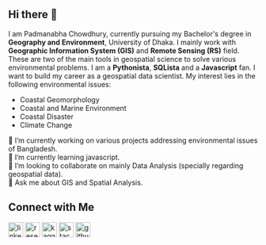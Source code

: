 ## Hi there 👋

<!--
**GOItPadma/GOItPadma** is a ✨ _special_ ✨ repository because its `README.md` (this file) appears on your GitHub profile.

Here are some ideas to get you started:

- 🔭 I’m currently working on ...
- 🌱 I’m currently learning ...
- 👯 I’m looking to collaborate on ...
- 🤔 I’m looking for help with ...
- 💬 Ask me about ...
- 📫 How to reach me: ...
- 😄 Pronouns: ...
- ⚡ Fun fact: ...
-->
I am Padmanabha Chowdhury, currently pursuing my Bachelor's degree in <b>Geography and Environment</b>, University of Dhaka. I mainly work with <b>Geographic Information System (GIS)</b> and <b>Remote Sensing (RS)</b> field.
These are two of the main tools in geospatial science to solve various environmental problems. I am a <b>Pythonista</b>, <b>SQLista</b> and a <b>Javascript</b> fan. I want to build my
career as a geospatial data scientist. My interest lies in the following environmental issues:
<ul>
<li>Coastal Geomorphology</li>
<li>Coastal and Marine Environment</li>
<li>Coastal Disaster</li> 
<li> Climate Change</li>
</ul>
🔭 I’m currently working on various projects addressing environmental issues of Bangladesh.<br>
🌱 I’m currently learning javascript.<br>
👯 I’m looking to collaborate on mainly Data Analysis (specially regarding geospatial data).<br>
💬 Ask me about GIS and Spatial Analysis.<br>

## Connect with Me<br>
[<img src='https://cdn.jsdelivr.net/npm/simple-icons@3.0.1/icons/linkedin.svg' alt='linkedin' height='30'>](https://www.linkedin.com/in/padmanabha-chowdhury-652a17a8/) [<img src='https://cdn.jsdelivr.net/npm/simple-icons@3.0.1/icons/researchgate.svg' alt='researchgate' height='30'>](https://www.researchgate.net/profile/Padmanabha-Chowdhury) [<img src='https://cdn.jsdelivr.net/npm/simple-icons@3.0.1/icons/kaggle.svg' alt='kaggle' height='30'>](https://www.kaggle.com/pnchowdhury) [<img src='https://cdn.jsdelivr.net/npm/simple-icons@3.0.1/icons/stackexchange.svg' alt='stackexchange' height='30'>](https://gis.stackexchange.com/users/181131/padmanabha-chowdhury)  [<img src='https://cdn.jsdelivr.net/npm/simple-icons@3.0.1/icons/github.svg' alt='github' height='30'>](https://github.com/GOItPadma)
